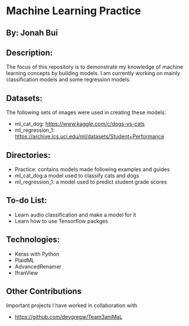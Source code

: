 # Machine Learning Practice
## By: Jonah Bui

## Description:
The focus of this repository is to demonstrate my knowledge of machine learning concepts by building models.
I am currently working on mainly classification models and some regression models.

## Datasets:
The following sets of images were used in creating these models:
- ml_cat_dog: https://www.kaggle.com/c/dogs-vs-cats
- ml_regression_1: https://archive.ics.uci.edu/ml/datasets/Student+Performance

## Directories:
- Practice: contains models made following examples and guides
- ml_cat_dog:a model used to classify cats and dogs
- ml_regression_1: a model used to predict student grade scores

## To-do List:
- Learn audio classification and make a model for it
- Learn how to use Tensorflow packges

## Technologies:
- Keras with Python
- PlaidML
- AdvancedRenamer
- IfranView

## Other Contributions
Important projects I have worked in collaboration with
- https://github.com/devgregw/Team3aniMaL
